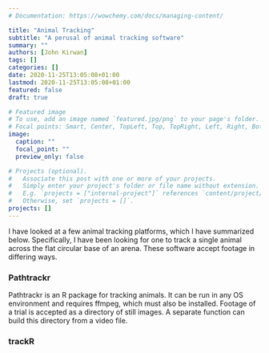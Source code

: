 ```yaml
---
# Documentation: https://wowchemy.com/docs/managing-content/

title: "Animal Tracking"
subtitle: "A perusal of animal tracking software"
summary: ""
authors: [John Kirwan]
tags: []
categories: []
date: 2020-11-25T13:05:08+01:00
lastmod: 2020-11-25T13:05:08+01:00
featured: false
draft: true

# Featured image
# To use, add an image named `featured.jpg/png` to your page's folder.
# Focal points: Smart, Center, TopLeft, Top, TopRight, Left, Right, BottomLeft, Bottom, BottomRight.
image:
  caption: ""
  focal_point: ""
  preview_only: false

# Projects (optional).
#   Associate this post with one or more of your projects.
#   Simply enter your project's folder or file name without extension.
#   E.g. `projects = ["internal-project"]` references `content/project/deep-learning/index.md`.
#   Otherwise, set `projects = []`.
projects: []
---
```


I have looked at a few animal tracking platforms, which I have summarized below. Specifically, I have been looking for one to track a single animal across the flat circular base of an arena. These software accept footage in differing ways.

### Pathtrackr

Pathtrackr is an R package for tracking animals. It can be run in any OS environment and requires ffmpeg, which must also be installed. Footage of a trial is accepted as a directory of still images. A separate function can build this directory from a video file.



### trackR


